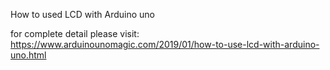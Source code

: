 How to used LCD with Arduino uno

for complete detail please visit:
https://www.arduinounomagic.com/2019/01/how-to-use-lcd-with-arduino-uno.html

